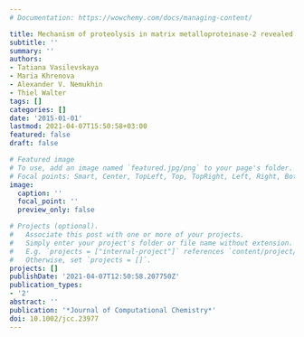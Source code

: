 ```yaml
---
# Documentation: https://wowchemy.com/docs/managing-content/

title: Mechanism of proteolysis in matrix metalloproteinase-2 revealed by QM/MM modeling
subtitle: ''
summary: ''
authors:
- Tatiana Vasilevskaya
- Maria Khrenova
- Alexander V. Nemukhin
- Thiel Walter
tags: []
categories: []
date: '2015-01-01'
lastmod: 2021-04-07T15:50:58+03:00
featured: false
draft: false

# Featured image
# To use, add an image named `featured.jpg/png` to your page's folder.
# Focal points: Smart, Center, TopLeft, Top, TopRight, Left, Right, BottomLeft, Bottom, BottomRight.
image:
  caption: ''
  focal_point: ''
  preview_only: false

# Projects (optional).
#   Associate this post with one or more of your projects.
#   Simply enter your project's folder or file name without extension.
#   E.g. `projects = ["internal-project"]` references `content/project/deep-learning/index.md`.
#   Otherwise, set `projects = []`.
projects: []
publishDate: '2021-04-07T12:50:58.207750Z'
publication_types:
- '2'
abstract: ''
publication: '*Journal of Computational Chemistry*'
doi: 10.1002/jcc.23977
---
```

